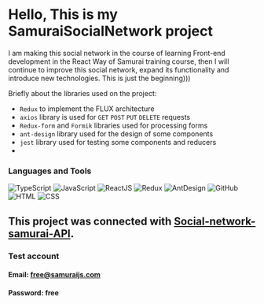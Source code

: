 # Hello, This is my SamuraiSocialNetwork project 

 I am making this social network in the course of learning 
 Front-end development in the React Way of Samurai training course, 
 then I will continue to improve this social network, 
 expand its functionality and introduce new technologies.
 This is just the beginning)))
 
Briefly about the libraries used on the project:

* `Redux` to implement the FLUX architecture
* `axios` library is used for `GET` `POST` `PUT` `DELETE` requests
* `Redux-form` and `Formik` libraries used for processing forms
* `ant-design` library used for the design of some components
* `jest` library used for testing some components and reducers
* 
### Languages and Tools

![TypeScript](https://img.shields.io/badge/-TypeScript-%233178c6?style=flat-square&logo=typescript&logoColor=white 
'TypeScript')
![JavaScript](https://img.shields.io/badge/-JavaScript-%23DAF7A6?style=flat-square&logo=javaScript&logoColor=%23607d8b 'JavaScript')
![ReactJS](https://img.shields.io/badge/-React_JS-%2361dafb?style=flat-square&logo=react&logoColor=%23000000 'React JS')
![Redux](https://img.shields.io/badge/-Redux-%23764abc?style=flat-square&logo=redux 'Redux')
![AntDesign](https://img.shields.io/badge/-Ant_Design-%2369f0ae?style=flat-square&logo=ant-design&logoColor=%23616161 'AntDesign')
![GitHub](https://img.shields.io/badge/-GitHub-%23212121?style=flat-square&logo=gitHub 'GitHub')
![HTML](https://img.shields.io/badge/-HTML-%23ff8a65?style=flat-square&logo=html5&logoColor=white 'HTML')
![CSS](https://img.shields.io/badge/-CSS-%239575cd?style=flat-square&logo=css3&logoColor=white 'CSS')

## This project was connected with [Social-network-samurai-API](https://social-network.samuraijs.com/api/1.0).

### Test account

#### Email: free@samuraijs.com

#### Password: free




